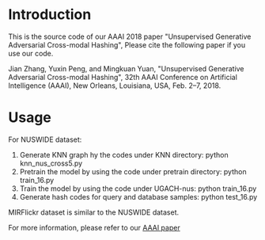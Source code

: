 # Introduction
This is the source code of our AAAI 2018 paper "Unsupervised Generative Adversarial Cross-modal Hashing", Please cite the following paper if you use our code.

Jian Zhang, Yuxin Peng, and Mingkuan Yuan, "Unsupervised Generative Adversarial Cross-modal Hashing", 32th AAAI Conference on Artificial Intelligence (AAAI), New Orleans, Louisiana, USA, Feb. 2–7, 2018.

# Usage
For NUSWIDE dataset:

1. Generate KNN graph hy the codes under KNN directory: python knn_nus_cross5.py
2. Pretrain the model by using the code under pretrain directory: python train_16.py
3. Train the model by using the code under UGACH-nus: python train_16.py
4. Generate hash codes for query and database samples: python test_16.py

MIRFlickr dataset is similar to the NUSWIDE dataset.

For more information, please refer to our [AAAI paper](https://arxiv.org/abs/1712.00358)
